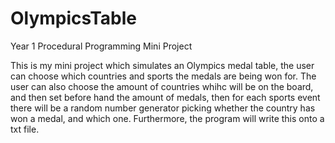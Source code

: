# OlympicsTable
Year 1 Procedural Programming Mini Project

This is my mini project which simulates an Olympics medal table, the user can choose which countries and sports the medals are being won for. The user can also choose the amount of countries whihc will be on the board, and then set before hand the amount of medals, then for each sports event there will be a random number generator picking whether the country has won a medal, and which one. Furthermore, the program will write this onto a txt file. 
